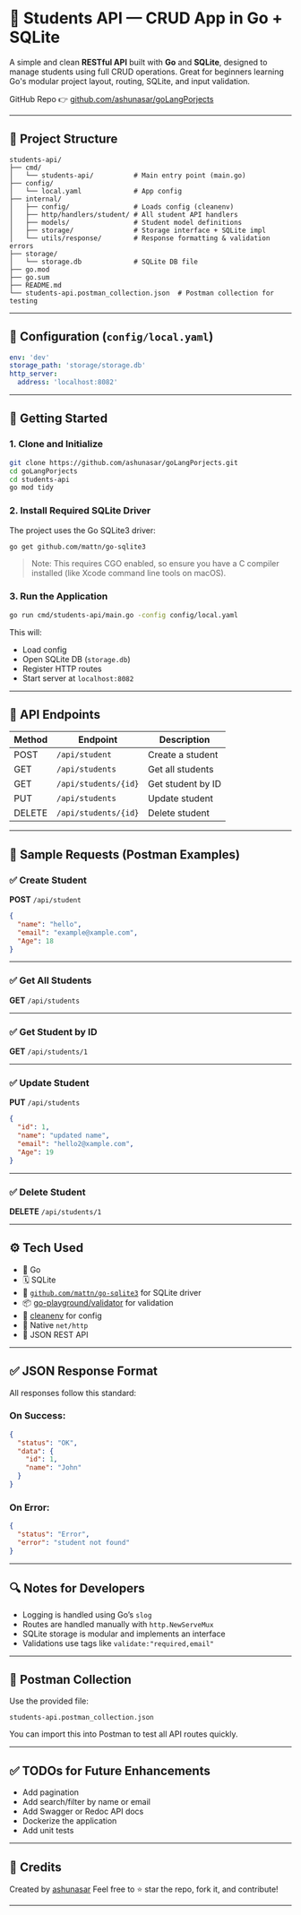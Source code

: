 # 📘 Students API — CRUD App in Go + SQLite

A simple and clean **RESTful API** built with **Go** and **SQLite**, designed to manage students using full CRUD operations. Great for beginners learning Go's modular project layout, routing, SQLite, and input validation.

GitHub Repo 👉 [github.com/ashunasar/goLangPorjects](https://github.com/ashunasar/goLangPorjects)

---

## 📁 Project Structure

```
students-api/
├── cmd/
│   └── students-api/          # Main entry point (main.go)
├── config/
│   └── local.yaml             # App config
├── internal/
│   ├── config/                # Loads config (cleanenv)
│   ├── http/handlers/student/ # All student API handlers
│   ├── models/                # Student model definitions
│   ├── storage/               # Storage interface + SQLite impl
│   └── utils/response/        # Response formatting & validation errors
├── storage/
│   └── storage.db             # SQLite DB file
├── go.mod
├── go.sum
├── README.md
└── students-api.postman_collection.json  # Postman collection for testing
```

---

## 🔧 Configuration (`config/local.yaml`)

```yaml
env: 'dev'
storage_path: 'storage/storage.db'
http_server:
  address: 'localhost:8082'
```

---

## 🚀 Getting Started

### 1. Clone and Initialize

```bash
git clone https://github.com/ashunasar/goLangPorjects.git
cd goLangPorjects
cd students-api
go mod tidy
```

### 2. Install Required SQLite Driver

The project uses the Go SQLite3 driver:

```bash
go get github.com/mattn/go-sqlite3
```

> Note: This requires CGO enabled, so ensure you have a C compiler installed (like Xcode command line tools on macOS).

### 3. Run the Application

```bash
go run cmd/students-api/main.go -config config/local.yaml
```

This will:

* Load config
* Open SQLite DB (`storage.db`)
* Register HTTP routes
* Start server at `localhost:8082`

---

## 🤖 API Endpoints

| Method | Endpoint             | Description       |
| ------ | -------------------- | ----------------- |
| POST   | `/api/student`       | Create a student  |
| GET    | `/api/students`      | Get all students  |
| GET    | `/api/students/{id}` | Get student by ID |
| PUT    | `/api/students`      | Update student    |
| DELETE | `/api/students/{id}` | Delete student    |

---

## 📢 Sample Requests (Postman Examples)

### ✅ Create Student

**POST** `/api/student`

```json
{
  "name": "hello",
  "email": "example@xample.com",
  "Age": 18
}
```

---

### ✅ Get All Students

**GET** `/api/students`

---

### ✅ Get Student by ID

**GET** `/api/students/1`

---

### ✅ Update Student

**PUT** `/api/students`

```json
{
  "id": 1,
  "name": "updated name",
  "email": "hello2@xample.com",
  "Age": 19
}
```

---

### ✅ Delete Student

**DELETE** `/api/students/1`

---

## ⚙️ Tech Used

* 🐹 Go
* 🗓 SQLite
* 📌 [`github.com/mattn/go-sqlite3`](https://github.com/mattn/go-sqlite3) for SQLite driver
* 📦 [go-playground/validator](https://github.com/go-playground/validator/v10) for validation
* 📘 [cleanenv](https://github.com/ilyakaznacheev/cleanenv) for config
* 📡 Native `net/http`
* 📄 JSON REST API

---

## ✅ JSON Response Format

All responses follow this standard:

### On Success:

```json
{
  "status": "OK",
  "data": {
    "id": 1,
    "name": "John"
  }
}
```

### On Error:

```json
{
  "status": "Error",
  "error": "student not found"
}
```

---

## 🔍 Notes for Developers

* Logging is handled using Go’s `slog`
* Routes are handled manually with `http.NewServeMux`
* SQLite storage is modular and implements an interface
* Validations use tags like `validate:"required,email"`

---

## 📅 Postman Collection

Use the provided file:

```
students-api.postman_collection.json
```

You can import this into Postman to test all API routes quickly.

---

## ✅ TODOs for Future Enhancements

* Add pagination
* Add search/filter by name or email
* Add Swagger or Redoc API docs
* Dockerize the application
* Add unit tests

---

## 👏 Credits

Created by [ashunasar](https://github.com/ashunasar)
Feel free to ⭐️ star the repo, fork it, and contribute!

---
